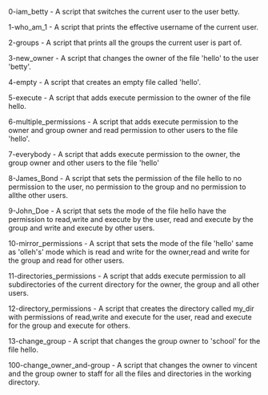 0-iam_betty - A script that switches the current user to the user betty.

1-who_am_1 - A script that prints the effective username of the current user.

2-groups - A script that prints all the groups the current user is part of.

3-new_owner - A script that changes the owner of the file 'hello' to the user 'betty'.

4-empty - A script that creates an empty file called 'hello'.

5-execute - A script that adds execute permission to the owner of the file hello.

6-multiple_permissions - A script that adds execute permission to the owner and group owner and read permission to other users to the file 'hello'.

7-everybody - A script that adds execute permission to the owner, the group owner and other users to the file 'hello'

8-James_Bond - A script that sets the permission of the file hello to no permission to the user, no permission to the group and no permission to allthe other users.

9-John_Doe - A script that sets the mode of the file hello have the permission to read,write and execute by the user, read and execute by the group and write and execute by other users.

10-mirror_permissions - A script that sets the mode of the file 'hello' same as 'olleh's' mode which is read and write for the owner,read and write for the group and read for other users.

11-directories_permissions - A script that adds execute permission to all subdirectories of the current directory for the owner, the group and all other users.

12-directory_permissions - A script that creates the directory called my_dir with permissions of read,write and execute for the user, read and execute for the group and execute for others.

13-change_group - A script that changes the group owner to 'school' for the file hello.

100-change_owner_and-group - A script that changes the owner to vincent and the group owner to staff for all the files and directories in the working directory.
